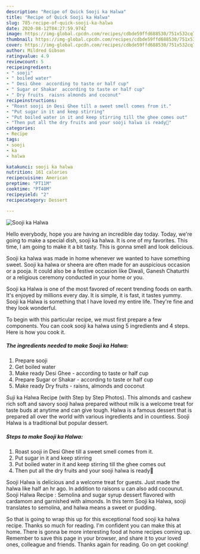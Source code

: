 ```yaml
---
description: "Recipe of Quick Sooji ka Halwa"
title: "Recipe of Quick Sooji ka Halwa"
slug: 785-recipe-of-quick-sooji-ka-halwa
date: 2020-08-12T04:27:59.974Z
image: https://img-global.cpcdn.com/recipes/cdbde59ffd688530/751x532cq70/sooji-ka-halwa-recipe-main-photo.jpg
thumbnail: https://img-global.cpcdn.com/recipes/cdbde59ffd688530/751x532cq70/sooji-ka-halwa-recipe-main-photo.jpg
cover: https://img-global.cpcdn.com/recipes/cdbde59ffd688530/751x532cq70/sooji-ka-halwa-recipe-main-photo.jpg
author: Mildred Gibson
ratingvalue: 4.9
reviewcount: 5
recipeingredient:
- " sooji"
- " boiled water"
- " Desi Ghee  according to taste or half cup"
- " Sugar or Shakar  according to taste or half cup"
- " Dry fruits  raisns almonds and coconut"
recipeinstructions:
- "Roast sooji in Desi Ghee till a sweet smell comes from it."
- "Put sugar in it and keep stirring"
- "Put boiled water in it and keep stirring till the ghee comes out"
- "Then put all the dry fruits and your sooji halwa is ready🙂"
categories:
- Recipe
tags:
- sooji
- ka
- halwa

katakunci: sooji ka halwa 
nutrition: 161 calories
recipecuisine: American
preptime: "PT11M"
cooktime: "PT40M"
recipeyield: "2"
recipecategory: Dessert

---
```



![Sooji ka Halwa](https://img-global.cpcdn.com/recipes/cdbde59ffd688530/751x532cq70/sooji-ka-halwa-recipe-main-photo.jpg)

Hello everybody, hope you are having an incredible day today. Today, we're going to make a special dish, sooji ka halwa. It is one of my favorites. This time, I am going to make it a bit tasty. This is gonna smell and look delicious.

Sooji ka halwa was made in home whenever we wanted to have something sweet. Sooji ka halwa or sheera are often made for an auspicious occasion or a pooja. It could also be a festive occasion like Diwali, Ganesh Chaturthi or a religious ceremony conducted in your home or you.

Sooji ka Halwa is one of the most favored of recent trending foods on earth. It's enjoyed by millions every day. It is simple, it is fast, it tastes yummy. Sooji ka Halwa is something that I have loved my entire life. They're fine and they look wonderful.


To begin with this particular recipe, we must first prepare a few components. You can cook sooji ka halwa using 5 ingredients and 4 steps. Here is how you cook it.

<!--inarticleads1-->

##### The ingredients needed to make Sooji ka Halwa:

1. Prepare  sooji
1. Get  boiled water
1. Make ready  Desi Ghee - according to taste or half cup
1. Prepare  Sugar or Shakar - according to taste or half cup
1. Make ready  Dry fruits - raisns, almonds and coconut


Suji ka Halwa Recipe (with Step by Step Photos). This almonds and cashew rich soft and savory sooji halwa prepared without milk is a welcome treat for taste buds at anytime and can give tough. Halwa is a famous dessert that is prepared all over the world with various ingredients and in countless. Sooji Halwa is a traditional but popular dessert. 

<!--inarticleads2-->

##### Steps to make Sooji ka Halwa:

1. Roast sooji in Desi Ghee till a sweet smell comes from it.
1. Put sugar in it and keep stirring
1. Put boiled water in it and keep stirring till the ghee comes out
1. Then put all the dry fruits and your sooji halwa is ready🙂


Sooji Halwa is delicious and a welcome treat for guests. Just made the halwa like half an hr ago. In addition to raisons u can also add cocounut. Sooji Halwa Recipe : Semolina and sugar syrup dessert flavored with cardamom and garnished with almonds. In this term Sooji ka Halwa, sooji translates to semolina, and halwa means a sweet or pudding. 

So that is going to wrap this up for this exceptional food sooji ka halwa recipe. Thanks so much for reading. I'm confident you can make this at home. There is gonna be more interesting food at home recipes coming up. Remember to save this page in your browser, and share it to your loved ones, colleague and friends. Thanks again for reading. Go on get cooking!
